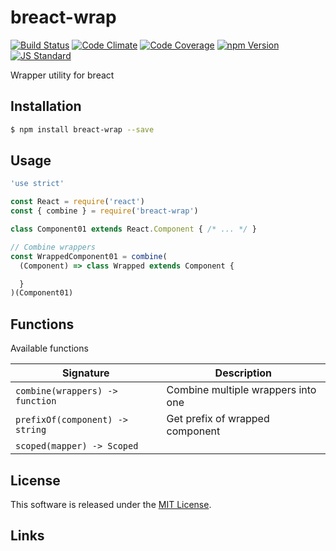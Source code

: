 breact-wrap
==========

<!---
This file is generated by ape-tmpl. Do not update manually.
--->

<!-- Badge Start -->
<a name="badges"></a>

[![Build Status][bd_travis_shield_url]][bd_travis_url]
[![Code Climate][bd_codeclimate_shield_url]][bd_codeclimate_url]
[![Code Coverage][bd_codeclimate_coverage_shield_url]][bd_codeclimate_url]
[![npm Version][bd_npm_shield_url]][bd_npm_url]
[![JS Standard][bd_standard_shield_url]][bd_standard_url]

[bd_repo_url]: https://github.com/b-labo/breact-wrap
[bd_travis_url]: http://travis-ci.org/b-labo/breact-wrap
[bd_travis_shield_url]: http://img.shields.io/travis/b-labo/breact-wrap.svg?style=flat
[bd_travis_com_url]: http://travis-ci.com/b-labo/breact-wrap
[bd_travis_com_shield_url]: https://api.travis-ci.com/b-labo/breact-wrap.svg?token=
[bd_license_url]: https://github.com/b-labo/breact-wrap/blob/master/LICENSE
[bd_codeclimate_url]: http://codeclimate.com/github/b-labo/breact-wrap
[bd_codeclimate_shield_url]: http://img.shields.io/codeclimate/github/b-labo/breact-wrap.svg?style=flat
[bd_codeclimate_coverage_shield_url]: http://img.shields.io/codeclimate/coverage/github/b-labo/breact-wrap.svg?style=flat
[bd_gemnasium_url]: https://gemnasium.com/b-labo/breact-wrap
[bd_gemnasium_shield_url]: https://gemnasium.com/b-labo/breact-wrap.svg
[bd_npm_url]: http://www.npmjs.org/package/breact-wrap
[bd_npm_shield_url]: http://img.shields.io/npm/v/breact-wrap.svg?style=flat
[bd_standard_url]: http://standardjs.com/
[bd_standard_shield_url]: https://img.shields.io/badge/code%20style-standard-brightgreen.svg

<!-- Badge End -->


<!-- Description Start -->
<a name="description"></a>

Wrapper utility for breact

<!-- Description End -->


<!-- Overview Start -->
<a name="overview"></a>



<!-- Overview End -->


<!-- Sections Start -->
<a name="sections"></a>

<!-- Section from "doc/guides/01.Installation.md.hbs" Start -->

<a name="section-doc-guides-01-installation-md"></a>

Installation
-----

```bash
$ npm install breact-wrap --save
```


<!-- Section from "doc/guides/01.Installation.md.hbs" End -->

<!-- Section from "doc/guides/02.Usage.md.hbs" Start -->

<a name="section-doc-guides-02-usage-md"></a>

Usage
---------

```javascript
'use strict'

const React = require('react')
const { combine } = require('breact-wrap')

class Component01 extends React.Component { /* ... */ }

// Combine wrappers
const WrappedComponent01 = combine(
  (Component) => class Wrapped extends Component {

  }
)(Component01)


```


<!-- Section from "doc/guides/02.Usage.md.hbs" End -->

<!-- Section from "doc/guides/03.Functions.md.hbs" Start -->

<a name="section-doc-guides-03-functions-md"></a>

Functions
---------

Available functions

| Signature | Description |
| ---- | ----------- |
| `combine(wrappers) -> function` | Combine multiple wrappers into one |
| `prefixOf(component) -> string` | Get prefix of wrapped component |
| `scoped(mapper) -> Scoped` |  |


<!-- Section from "doc/guides/03.Functions.md.hbs" End -->


<!-- Sections Start -->


<!-- LICENSE Start -->
<a name="license"></a>

License
-------
This software is released under the [MIT License](https://github.com/b-labo/breact-wrap/blob/master/LICENSE).

<!-- LICENSE End -->


<!-- Links Start -->
<a name="links"></a>

Links
------



<!-- Links End -->
